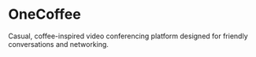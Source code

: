 # OneCoffee
Casual, coffee-inspired video conferencing platform designed for friendly conversations and networking.
